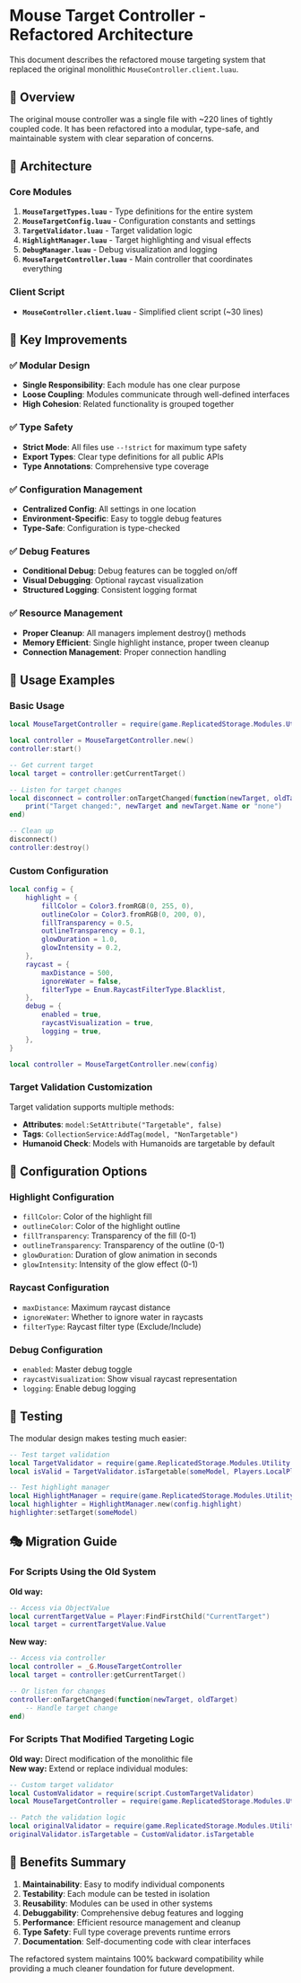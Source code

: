 # Mouse Target Controller - Refactored Architecture

This document describes the refactored mouse targeting system that replaced the original monolithic `MouseController.client.luau`.

## 🎯 Overview

The original mouse controller was a single file with ~220 lines of tightly coupled code. It has been refactored into a modular, type-safe, and maintainable system with clear separation of concerns.

## 📁 Architecture

### Core Modules

1. **`MouseTargetTypes.luau`** - Type definitions for the entire system
2. **`MouseTargetConfig.luau`** - Configuration constants and settings  
3. **`TargetValidator.luau`** - Target validation logic
4. **`HighlightManager.luau`** - Target highlighting and visual effects
5. **`DebugManager.luau`** - Debug visualization and logging
6. **`MouseTargetController.luau`** - Main controller that coordinates everything

### Client Script

- **`MouseController.client.luau`** - Simplified client script (~30 lines)

## 🚀 Key Improvements

### ✅ Modular Design
- **Single Responsibility**: Each module has one clear purpose
- **Loose Coupling**: Modules communicate through well-defined interfaces
- **High Cohesion**: Related functionality is grouped together

### ✅ Type Safety
- **Strict Mode**: All files use `--!strict` for maximum type safety
- **Export Types**: Clear type definitions for all public APIs
- **Type Annotations**: Comprehensive type coverage

### ✅ Configuration Management
- **Centralized Config**: All settings in one location
- **Environment-Specific**: Easy to toggle debug features
- **Type-Safe**: Configuration is type-checked

### ✅ Debug Features
- **Conditional Debug**: Debug features can be toggled on/off
- **Visual Debugging**: Optional raycast visualization
- **Structured Logging**: Consistent logging format

### ✅ Resource Management
- **Proper Cleanup**: All managers implement destroy() methods
- **Memory Efficient**: Single highlight instance, proper tween cleanup
- **Connection Management**: Proper connection handling

## 📖 Usage Examples

### Basic Usage
```lua
local MouseTargetController = require(game.ReplicatedStorage.Modules.Utility.MouseTargetController)

local controller = MouseTargetController.new()
controller:start()

-- Get current target
local target = controller:getCurrentTarget()

-- Listen for target changes
local disconnect = controller:onTargetChanged(function(newTarget, oldTarget)
    print("Target changed:", newTarget and newTarget.Name or "none")
end)

-- Clean up
disconnect()
controller:destroy()
```

### Custom Configuration
```lua
local config = {
    highlight = {
        fillColor = Color3.fromRGB(0, 255, 0),
        outlineColor = Color3.fromRGB(0, 200, 0),
        fillTransparency = 0.5,
        outlineTransparency = 0.1,
        glowDuration = 1.0,
        glowIntensity = 0.2,
    },
    raycast = {
        maxDistance = 500,
        ignoreWater = false,
        filterType = Enum.RaycastFilterType.Blacklist,
    },
    debug = {
        enabled = true,
        raycastVisualization = true,
        logging = true,
    },
}

local controller = MouseTargetController.new(config)
```

### Target Validation Customization
Target validation supports multiple methods:
- **Attributes**: `model:SetAttribute("Targetable", false)`
- **Tags**: `CollectionService:AddTag(model, "NonTargetable")`
- **Humanoid Check**: Models with Humanoids are targetable by default

## 🔧 Configuration Options

### Highlight Configuration
- `fillColor`: Color of the highlight fill
- `outlineColor`: Color of the highlight outline  
- `fillTransparency`: Transparency of the fill (0-1)
- `outlineTransparency`: Transparency of the outline (0-1)
- `glowDuration`: Duration of glow animation in seconds
- `glowIntensity`: Intensity of the glow effect (0-1)

### Raycast Configuration
- `maxDistance`: Maximum raycast distance
- `ignoreWater`: Whether to ignore water in raycasts
- `filterType`: Raycast filter type (Exclude/Include)

### Debug Configuration
- `enabled`: Master debug toggle
- `raycastVisualization`: Show visual raycast representation
- `logging`: Enable debug logging

## 🧪 Testing

The modular design makes testing much easier:

```lua
-- Test target validation
local TargetValidator = require(game.ReplicatedStorage.Modules.Utility.TargetValidator)
local isValid = TargetValidator.isTargetable(someModel, Players.LocalPlayer)

-- Test highlight manager
local HighlightManager = require(game.ReplicatedStorage.Modules.Utility.HighlightManager)
local highlighter = HighlightManager.new(config.highlight)
highlighter:setTarget(someModel)
```

## 🎭 Migration Guide

### For Scripts Using the Old System

**Old way:**
```lua
-- Access via ObjectValue
local currentTargetValue = Player:FindFirstChild("CurrentTarget")
local target = currentTargetValue.Value
```

**New way:**
```lua
-- Access via controller
local controller = _G.MouseTargetController
local target = controller:getCurrentTarget()

-- Or listen for changes
controller:onTargetChanged(function(newTarget, oldTarget)
    -- Handle target change
end)
```

### For Scripts That Modified Targeting Logic

**Old way:** Direct modification of the monolithic file  
**New way:** Extend or replace individual modules:

```lua
-- Custom target validator
local CustomValidator = require(script.CustomTargetValidator)
local MouseTargetController = require(game.ReplicatedStorage.Modules.Utility.MouseTargetController)

-- Patch the validation logic
local originalValidator = require(game.ReplicatedStorage.Modules.Utility.TargetValidator)
originalValidator.isTargetable = CustomValidator.isTargetable
```

## 🎯 Benefits Summary

1. **Maintainability**: Easy to modify individual components
2. **Testability**: Each module can be tested in isolation
3. **Reusability**: Modules can be used in other systems
4. **Debuggability**: Comprehensive debug features and logging
5. **Performance**: Efficient resource management and cleanup
6. **Type Safety**: Full type coverage prevents runtime errors
7. **Documentation**: Self-documenting code with clear interfaces

The refactored system maintains 100% backward compatibility while providing a much cleaner foundation for future development.
